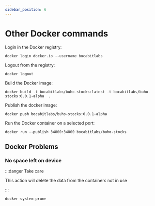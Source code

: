 ```yaml
---
sidebar_position: 6
---
```

# Other Docker commands

Login in the Docker registry:

```
docker login docker.io --username bocabitlabs
```

Logout from the registry:

```
docker logout
```

Build the Docker image:

```
docker build -t bocabitlabs/buho-stocks:latest -t bocabitlabs/buho-stocks:0.0.1-alpha  .
```

Publish the docker image:

```
docker push bocabitlabs/buho-stocks:0.0.1-alpha
```

Run the Docker container on a selected port:

```
docker run --publish 34800:34800 bocabitlabs/buho-stocks
```

## Docker Problems

### No space left on device

:::danger Take care

This action will delete the data from the containers not in use

:::

```
docker system prune
```